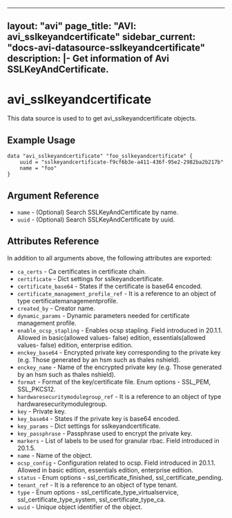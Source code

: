 <!--
    Copyright 2021 VMware, Inc.
    SPDX-License-Identifier: Mozilla Public License 2.0
-->
---
layout: "avi"
page_title: "AVI: avi_sslkeyandcertificate"
sidebar_current: "docs-avi-datasource-sslkeyandcertificate"
description: |-
  Get information of Avi SSLKeyAndCertificate.
---

# avi_sslkeyandcertificate

This data source is used to to get avi_sslkeyandcertificate objects.

## Example Usage

```hcl
data "avi_sslkeyandcertificate" "foo_sslkeyandcertificate" {
    uuid = "sslkeyandcertificate-f9cf6b3e-a411-436f-95e2-2982ba2b217b"
    name = "foo"
}
```

## Argument Reference

* `name` - (Optional) Search SSLKeyAndCertificate by name.
* `uuid` - (Optional) Search SSLKeyAndCertificate by uuid.

## Attributes Reference

In addition to all arguments above, the following attributes are exported:

* `ca_certs` - Ca certificates in certificate chain.
* `certificate` - Dict settings for sslkeyandcertificate.
* `certificate_base64` - States if the certificate is base64 encoded.
* `certificate_management_profile_ref` - It is a reference to an object of type certificatemanagementprofile.
* `created_by` - Creator name.
* `dynamic_params` - Dynamic parameters needed for certificate management profile.
* `enable_ocsp_stapling` - Enables ocsp stapling. Field introduced in 20.1.1. Allowed in basic(allowed values- false) edition, essentials(allowed values- false) edition, enterprise edition.
* `enckey_base64` - Encrypted private key corresponding to the private key (e.g. Those generated by an hsm such as thales nshield).
* `enckey_name` - Name of the encrypted private key (e.g. Those generated by an hsm such as thales nshield).
* `format` - Format of the key/certificate file. Enum options - SSL_PEM, SSL_PKCS12.
* `hardwaresecuritymodulegroup_ref` - It is a reference to an object of type hardwaresecuritymodulegroup.
* `key` - Private key.
* `key_base64` - States if the private key is base64 encoded.
* `key_params` - Dict settings for sslkeyandcertificate.
* `key_passphrase` - Passphrase used to encrypt the private key.
* `markers` - List of labels to be used for granular rbac. Field introduced in 20.1.5.
* `name` - Name of the object.
* `ocsp_config` - Configuration related to ocsp. Field introduced in 20.1.1. Allowed in basic edition, essentials edition, enterprise edition.
* `status` - Enum options - ssl_certificate_finished, ssl_certificate_pending.
* `tenant_ref` - It is a reference to an object of type tenant.
* `type` - Enum options - ssl_certificate_type_virtualservice, ssl_certificate_type_system, ssl_certificate_type_ca.
* `uuid` - Unique object identifier of the object.

